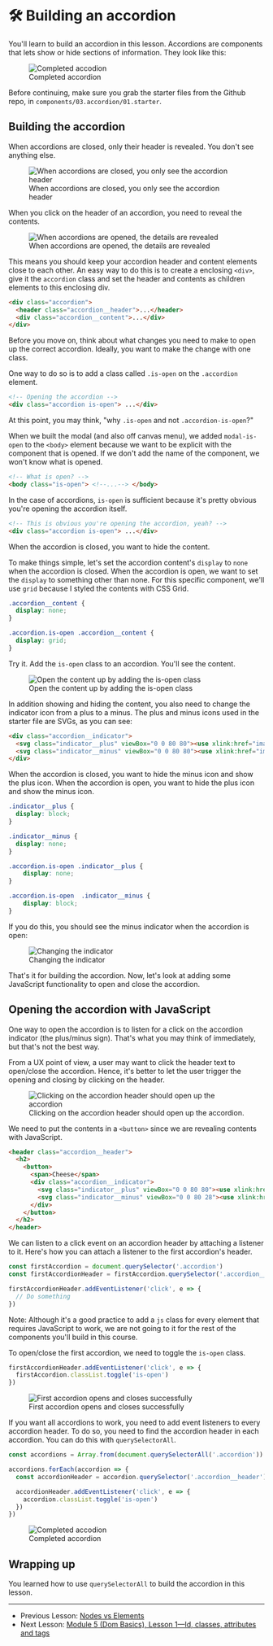 # 🛠 Building an accordion

You'll learn to build an accordion in this lesson. Accordions are components that lets show or hide sections of information. They look like this:

<figure>
  <img src="../../images/components/accordion/arrays-and-loops/complete.gif" alt="Completed accodion">
  <figcaption>Completed accordion</figcaption>
</figure>

Before continuing, make sure you grab the starter files from the Github repo, in `components/03.accordion/01.starter`.

## Building the accordion

When accordions are closed, only their header is revealed. You don't see anything else.

<figure>
  <img src="../../images/components/accordion/arrays-and-loops/closed.png" alt="When accordions are closed, you only see the accordion header">
  <figcaption>When accordions are closed, you only see the accordion header</figcaption>
</figure>

When you click on the header of an accordion, you need to reveal the contents.

<figure>
  <img src="../../images/components/accordion/arrays-and-loops/open.png" alt="When accordions are opened, the details are revealed">
  <figcaption>When accordions are opened, the details are revealed</figcaption>
</figure>

This means you should keep your accordion header and content elements close to each other. An easy way to do this is to create a enclosing `<div>`, give it the `accordion` class and set the header and contents as children elements to this enclosing div.

```html
<div class="accordion">
  <header class="accordion__header">...</header>
  <div class="accordion__content">...</div>
</div>
```

Before you move on, think about what changes you need to make to open up the correct accordion. Ideally, you want to make the change with one class.

One way to do so is to add a class called `.is-open` on the `.accordion` element.

```html
<!-- Opening the accordion -->
<div class="accordion is-open"> ...</div>
```

At this point, you may think, "why `.is-open` and not `.accordion-is-open`?"

When we built the modal (and also off canvas menu), we added `modal-is-open` to the `<body>` element because we want to be explicit with the component that is opened. If we don't add the name of the component, we won't know what is opened.

```html
<!-- What is open? -->
<body class="is-open"> <!--...--> </body>
```

In the case of accordions, `is-open` is sufficient because it's pretty obvious you're opening the accordion itself.

```html
<!-- This is obvious you're opening the accordion, yeah? -->
<div class="accordion is-open"> ...</div>
```

When the accordion is closed, you want to hide the content.

To make things simple, let's set the accordion content's `display` to `none` when the accordion is closed. When the accordion is open, we want to set the `display` to something other than none. For this specific component, we'll use `grid` because I styled the contents with CSS Grid.

```css
.accordion__content {
  display: none;
}

.accordion.is-open .accordion__content {
  display: grid;
}
```

Try it. Add the `is-open` class to an accordion. You'll see the content.

<figure>
  <img src="../../images/components/accordion/arrays-and-loops/open-with-plus.png" alt="Open the content up by adding the is-open class">
  <figcaption aria-hidden>Open the content up by adding the is-open class</figcaption>
</figure>

In addition showing and hiding the content, you also need to change the indicator icon from a plus to a minus. The plus and minus icons used in the starter file are SVGs, as you can see:

```html
<div class="accordion__indicator">
  <svg class="indicator__plus" viewBox="0 0 80 80"><use xlink:href="images/sprite.svg#plus"/></svg>
  <svg class="indicator__minus" viewBox="0 0 80 80"><use xlink:href="images/sprite.svg#minus"/></svg>
</div>
```

When the accordion is closed, you want to hide the minus icon and show the plus icon. When the accordion is open, you want to hide the plus icon and show the minus icon.

```css
.indicator__plus {
  display: block;
}

.indicator__minus {
  display: none;
}

.accordion.is-open .indicator__plus {
    display: none;
}

.accordion.is-open  .indicator__minus {
    display: block;
}
```

If you do this, you should see the minus indicator when the accordion is open:

<figure>
  <img src="../../images/components/accordion/arrays-and-loops/open.png" alt="Changing the indicator">
  <figcaption>Changing the indicator</figcaption>
</figure>

That's it for building the accordion. Now, let's look at adding some JavaScript functionality to open and close the accordion.

## Opening the accordion with JavaScript

One way to open the accordion is to listen for a click on the accordion indicator (the plus/minus sign). That's what you may think of immediately, but that's not the best way.

From a UX point of view, a user may want to click the header text to open/close the accordion. Hence, it's better to let the user trigger the opening and closing by clicking on the header.

<figure>
  <img src="../../images/components/accordion/arrays-and-loops/clickable-area.png" alt="Clicking on the accordion header should open up the accordion">
  <figcaption>Clicking on the accordion header should open up the accordion.</figcaption>
</figure>

We need to put the contents in a `<button>` since we are revealing contents with JavaScript.

```html
<header class="accordion__header">
  <h2>
    <button>
      <span>Cheese</span>
      <div class="accordion__indicator">
        <svg class="indicator__plus" viewBox="0 0 80 80"><use xlink:href="images/sprite.svg#plus"/></svg>
        <svg class="indicator__minus" viewBox="0 0 80 28"><use xlink:href="images/sprite.svg#minus"/></svg>
      </div>
    </button>
  </h2>
</header>
```

We can listen to a click event on an accordion header by attaching a listener to it. Here's how you can attach a listener to the first accordion's header.

```js
const firstAccordion = document.querySelector('.accordion')
const firstAccordionHeader = firstAccordion.querySelector('.accordion__header')

firstAccordionHeader.addEventListener('click', e => {
  // Do something
})
```

Note: Although it's a good practice to add a `js` class for every element that requires JavaScript to work, we are not going to it for the rest of the components you'll build in this course.

To open/close the first accordion, we need to toggle the `is-open` class.

```js
firstAccordionHeader.addEventListener('click', e => {
  firstAccordion.classList.toggle('is-open')
})
```

<figure>
  <img src="../../images/components/accordion/arrays-and-loops/first-accordion.gif" alt="First accordion opens and closes successfully">
  <figcaption>First accordion opens and closes successfully</figcaption>
</figure>

If you want all accordions to work, you need to add event listeners to every accordion header. To do so, you need to find the accordion header in each accordion. You can do this with `querySelectorAll`.

```js
const accordions = Array.from(document.querySelectorAll('.accordion'))

accordions.forEach(accordion => {
  const accordionHeader = accordion.querySelector('.accordion__header')

  accordionHeader.addEventListener('click', e => {
    accordion.classList.toggle('is-open')
  })
})

```

<figure>
  <img src="../../images/components/accordion/arrays-and-loops/complete.gif" alt="Completed accodion">
  <figcaption>Completed accordion</figcaption>
</figure>

## Wrapping up

You learned how to use `querySelectorAll` to build the accordion in this lesson.

---

- Previous Lesson: [Nodes vs Elements](05.nodes-vs-elements.md)
- Next Lesson: [Module 5 (Dom Basics), Lesson 1—Id, classes, attributes and tags](../05.dom-basics/01.id-class-attribute-tag.md)
